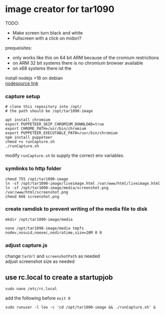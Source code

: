 # image creator for tar1090

TODO: 
- Make screen turn black and white
- Fullscreen with a click on midori?

prequeisites:
- only works like this on 64 bit ARM because of the cromium restrictions 
- on ARM 32 bit systems there is no chromium browser available 
- on x68 systems there ist the  

install nodejs >18 on debian \
[nodesource link](https://github.com/nodesource/distributions?tab=readme-ov-file#using-ubuntu-nodejs-22)

### capture setup
```shell
# clone this repository into /opt/
# the path should be /opt/tar1090-image

apt install chromium
export PUPPETEER_SKIP_CHROMIUM_DOWNLOAD=true
export CHROME_PATH=/usr/bin/chromium
export PUPPETEER_EXECUTABLE_PATH=/usr/bin/chromium
npm install puppeteer
chmod +x runCapture.sh
./runCapture.sh
```

modify ```runCapture.sh``` to supply the correct env variables.


### symlinks to http folder
```shell
chmod 755 /opt/tar1090-image
ln -sf /opt/tar1090-image/liveimage.html /var/www/html/liveimage.html
ln -sf /opt/tar1090-image/media/screenshot.png /var/www/html/screenshot.png
chmod 666 screenshot.png
```

### create ramdisk to prevent writing of the media file to disk
```shell
mkdir /opt/tar1090-image/media
```

```
none /opt/tar1090-image/media tmpfs nodev,nosuid,noexec,nodiratime,size=20M 0 0
```

### adjust capture.js
change ```tarUrl``` and ```screenshotPath``` as needed \
adjust screenshot size as needed


## use rc.local to create a startupjob
```shell
sudo nano /etc/rc.local
```

add the following before ```exit 0```
```
sudo runuser -l leo -c 'cd /opt/tar1090-image && ./runCapture.sh' &
```
